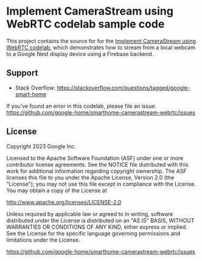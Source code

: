 # Implement CameraStream using WebRTC codelab sample code 

This project contains the source for for the [Implement CameraStream using WebRTC codelab](https://codelabs.developers.google.com/codelabs/smarthome-camerastream-webrtc),
which demonstrates how to stream from a local webcam to a Google Nest display device
using a Firebase backend.

## Support

- Stack Overflow: https://stackoverflow.com/questions/tagged/google-smart-home

If you've found an error in this codelab, please file an issue:
https://github.com/google-home/smarthome-camerastream-webrtc/issues

## License
Copyright 2023 Google Inc.

Licensed to the Apache Software Foundation (ASF) under one or more contributor license agreements. See the NOTICE file distributed with this work for additional information regarding copyright ownership. The ASF licenses this file to you under the Apache License, Version 2.0 (the "License"); you may not use this file except in compliance with the License. You may obtain a copy of the License at

http://www.apache.org/licenses/LICENSE-2.0

Unless required by applicable law or agreed to in writing, software distributed under the License is distributed on an "AS IS" BASIS, WITHOUT WARRANTIES OR CONDITIONS OF ANY KIND, either express or implied. See the License for the specific language governing permissions and limitations under the License.

https://github.com/google-home/smarthome-camerastream-webrtc/issues